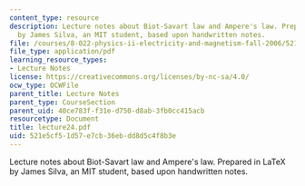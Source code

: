 ```yaml
---
content_type: resource
description: Lecture notes about Biot-Savart law and Ampere's law. Prepared in LaTeX
  by James Silva, an MIT student, based upon handwritten notes.
file: /courses/8-022-physics-ii-electricity-and-magnetism-fall-2006/521e5cf51d57e7cb36ebdd8d5c4f8b3e_lecture24.pdf
file_type: application/pdf
learning_resource_types:
- Lecture Notes
license: https://creativecommons.org/licenses/by-nc-sa/4.0/
ocw_type: OCWFile
parent_title: Lecture Notes
parent_type: CourseSection
parent_uid: 40ce783f-f31e-d750-d8ab-3fb0cc415acb
resourcetype: Document
title: lecture24.pdf
uid: 521e5cf5-1d57-e7cb-36eb-dd8d5c4f8b3e
---
```

Lecture notes about Biot-Savart law and Ampere's law. Prepared in LaTeX by James Silva, an MIT student, based upon handwritten notes.